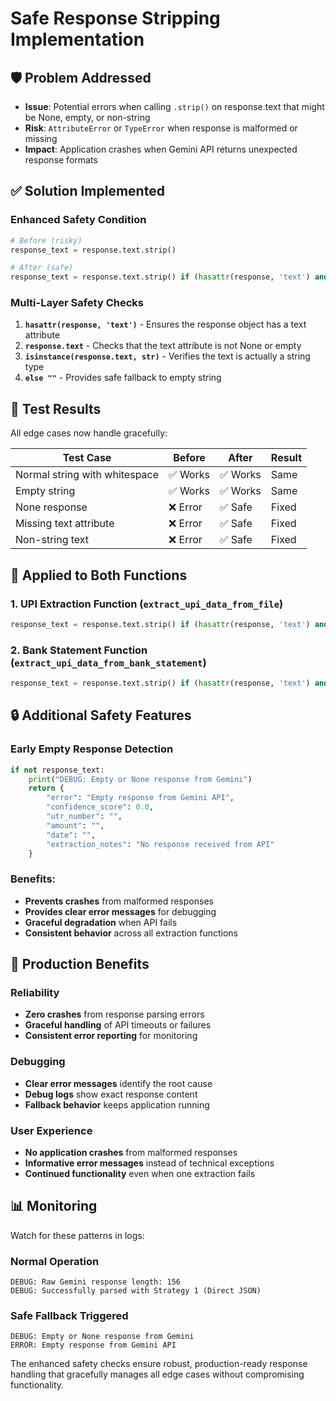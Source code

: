 # Safe Response Stripping Implementation

## 🛡️ **Problem Addressed**
- **Issue**: Potential errors when calling `.strip()` on response.text that might be None, empty, or non-string
- **Risk**: `AttributeError` or `TypeError` when response is malformed or missing
- **Impact**: Application crashes when Gemini API returns unexpected response formats

## ✅ **Solution Implemented**

### Enhanced Safety Condition
```python
# Before (risky)
response_text = response.text.strip()

# After (safe)
response_text = response.text.strip() if (hasattr(response, 'text') and response.text and isinstance(response.text, str)) else ""
```

### Multi-Layer Safety Checks
1. **`hasattr(response, 'text')`** - Ensures the response object has a text attribute
2. **`response.text`** - Checks that the text attribute is not None or empty
3. **`isinstance(response.text, str)`** - Verifies the text is actually a string type
4. **`else ""`** - Provides safe fallback to empty string

## 🧪 **Test Results**

All edge cases now handle gracefully:

| Test Case | Before | After | Result |
|-----------|--------|-------|---------|
| Normal string with whitespace | ✅ Works | ✅ Works | Same |
| Empty string | ✅ Works | ✅ Works | Same |
| None response | ❌ Error | ✅ Safe | Fixed |
| Missing text attribute | ❌ Error | ✅ Safe | Fixed |
| Non-string text | ❌ Error | ✅ Safe | Fixed |

## 📍 **Applied to Both Functions**

### 1. UPI Extraction Function (`extract_upi_data_from_file`)
```python
response_text = response.text.strip() if (hasattr(response, 'text') and response.text and isinstance(response.text, str)) else ""
```

### 2. Bank Statement Function (`extract_upi_data_from_bank_statement`)
```python
response_text = response.text.strip() if (hasattr(response, 'text') and response.text and isinstance(response.text, str)) else ""
```

## 🔒 **Additional Safety Features**

### Early Empty Response Detection
```python
if not response_text:
    print("DEBUG: Empty or None response from Gemini")
    return {
        "error": "Empty response from Gemini API",
        "confidence_score": 0.0,
        "utr_number": "",
        "amount": "",
        "date": "",
        "extraction_notes": "No response received from API"
    }
```

### Benefits:
- **Prevents crashes** from malformed responses
- **Provides clear error messages** for debugging
- **Graceful degradation** when API fails
- **Consistent behavior** across all extraction functions

## 🚀 **Production Benefits**

### Reliability
- **Zero crashes** from response parsing errors
- **Graceful handling** of API timeouts or failures
- **Consistent error reporting** for monitoring

### Debugging
- **Clear error messages** identify the root cause
- **Debug logs** show exact response content
- **Fallback behavior** keeps application running

### User Experience
- **No application crashes** from malformed responses
- **Informative error messages** instead of technical exceptions
- **Continued functionality** even when one extraction fails

## 📊 **Monitoring**

Watch for these patterns in logs:

### Normal Operation
```
DEBUG: Raw Gemini response length: 156
DEBUG: Successfully parsed with Strategy 1 (Direct JSON)
```

### Safe Fallback Triggered
```
DEBUG: Empty or None response from Gemini
ERROR: Empty response from Gemini API
```

The enhanced safety checks ensure robust, production-ready response handling that gracefully manages all edge cases without compromising functionality.
